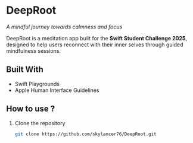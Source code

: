# DeepRoot 
*A mindful journey towards calmness and focus*  

DeepRoot is a meditation app built for the **Swift Student Challenge 2025**, designed to help users reconnect with their inner selves through guided mindfulness sessions.  

## Built With
- Swift Playgrounds
- Apple Human Interface Guidelines  

## How to use ? 
1. Clone the repository  
   ```bash
   git clone https://github.com/skylancer76/DeepRoot.git
